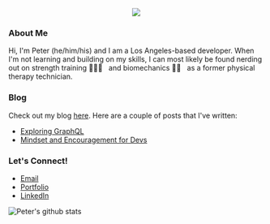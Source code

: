 <p align='center'>
    <img src='https://i.imgur.com/AX1P9TL.png'>
</p>

### About Me

Hi, I'm Peter (he/him/his) and I am a Los Angeles-based developer. When I'm not learning and building on my skills, I can most likely be found nerding out on strength training 🏋🏻‍♂️ &nbsp; and biomechanics 💪🏼 &nbsp; as a former physical therapy technician.

### Blog

Check out my blog [here](https://dev.to/pswk1). Here are a couple of posts that I've written:

- [Exploring GraphQL](https://dev.to/pswk1/exploring-graphql-i0i)
- [Mindset and Encouragement for Devs](https://www.linkedin.com/pulse/mindset-some-encouragement-peter-kang-1c/)

### Let's Connect!

- [Email](mailto:peeterkang@gmail.com)
- [Portfolio](https://www.pswk1.dev/)
- [LinkedIn](https://www.linkedin.com/in/peterswkang/)

![Peter's github stats](https://github-readme-stats.vercel.app/api?username=pswk1&theme=solarized-dark&count_private=true)
